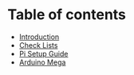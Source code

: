 # Table of contents

* [Introduction](README.md)
* [Check Lists](check-lists.md)
* [Pi Setup Guide](pi-setup-guide.md)
* [Arduino Mega](arduino-mega.md)
